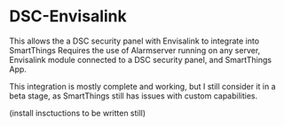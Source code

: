 # DSC-Envisalink

This allows the a DSC security panel with Envisalink to integrate into SmartThings Requires the use of Alarmserver running on any server, Envisalink module connected to a DSC security panel, and SmartThings App.

This integration is mostly complete and working, but I still consider it in a beta stage, as SmartThings still has issues with custom capabilities.

(install insctuctions to be written still)
